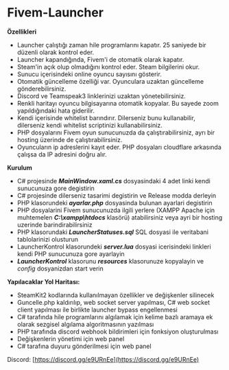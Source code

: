 # Fivem-Launcher  
  
**Özellikleri**  
- Launcher çalıştığı zaman hile programlarını kapatır. 25 saniyede bir düzenli olarak kontrol eder.  
- Launcher kapandığında, Fivem'i de otomatik olarak kapatır.  
- Steam'in açık olup olmadığını kontrol eder. Steam bilgilerini okur.  
- Sunucu içerisindeki online oyuncu sayısını gösterir.  
- Otomatik güncelleme özelliği var. Oyunculara uzaktan güncelleme gönderebilirsiniz.  
- Discord ve Teamspeak3 linklerinizi uzaktan yönetebilirsiniz.  
- Renkli haritayı oyuncu bilgisayarına otomatik kopyalar. Bu sayede zoom yapıldığındaki hata giderilir.  
- Kendi içerisinde whitelist barındırır. Dilerseniz bunu kullanabilir, dilerseniz kendi whitelist scriptinizi kullanabilirsiniz.  
- PHP dosyalarını Fivem oyun sunucunuzda da çalıştırabilirsiniz, ayrı bir hosting üzerinde de çalıştırabilirsiniz.  
- Oyuncuların ip adreslerini kayıt eder. PHP dosyaları cloudflare arkasında çalışsa da IP adresini doğru alır.  
  
  
**Kurulum**
- C# projesinde ***MainWindow.xaml.cs*** dosyasindaki 4 adet linki kendi sunucunuza gore degistirin  
- C# projesinde dilerseniz tasarimi degistirin ve Release modda derleyin  
- PHP klasorundeki ***ayarlar.php*** dosyasinda bulunan ayarlari degistirin  
- PHP dosyalarini Fivem sunucunuzda ilgili yerlere (XAMPP Apache için muhtemelen ***C:\xampp\htdocs*** klasörü) atabilirsiniz veya ayri bir hosting uzerinde barindirabilirsiniz  
- PHP klasorundaki ***LauncherStatuses.sql*** SQL dosyasi ile veritabani tablolarinizi olusturun  
- LauncherKontrol klasorundeki ***server.lua*** dosyasi icerisindeki linkleri kendi PHP sunucunuza gore ayarlayin  
- ***LauncherKontrol*** klasorunu ***resources*** klasorunuze kopyalayin ve *config* dosyanizdan start verin  
  
  
**Yapılacaklar Yol Haritası:**  
- SteamKit2 kodlarında kullanılmayan özellikler ve değişkenler silinecek  
- Guncelle.php kaldırılıp, web socket server yapılması, C# web socket client yapılması ile birlikte launcher bypass engellenmesi  
- C# tarafında hile programlarını algılamak için kelime bazlı aramaya ek olarak sezgisel algılama algoritmasının yazılması  
- PHP tarafında discord webhook bildirimleri için fonksiyon oluşturulması  
- Değişkenlerin yönetimi için web panel  
- C# tarafına duyuru gönderilmesi için web panel  
  
  
Discord: [https://discord.gg/e9URnEe](https://discord.gg/e9URnEe)